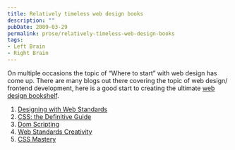 ```yaml
---
title: Relatively timeless web design books
description: ""
pubDate: 2009-03-29
permalink: prose/relatively-timeless-web-design-books
tags:
- Left Brain
- Right Brain
---
```


On multiple occasions the topic of “Where to start” with web design has come up. There are many blogs out there covering the topic of web design/ frontend development, here is a good start to creating the ultimate [web design bookshelf](http://astore.amazon.com/ryan0d-20).
<!--base32-c9t6arbb-base32-->

1. [Designing with Web Standards](https://www.amazon.com/dp/0321385551?tag=ryan0d-20&amp;camp=0&amp;creative=0&amp;linkCode=as4&amp;creativeASIN=0321385551&amp;adid=1X1226D8VXGT9WAHH9WA&amp;)
2. [CSS: the Definitive Guide](https://www.amazon.com/dp/0596527330?tag=ryan0d-20&amp;camp=0&amp;creative=0&amp;linkCode=as4&amp;creativeASIN=0596527330&amp;adid=0V257Y039HV6E5ADK5Z3&amp;)
3. [Dom Scripting](https://www.amazon.com/dp/1590595335?tag=ryan0d-20&amp;camp=0&amp;creative=0&amp;linkCode=as4&amp;creativeASIN=1590595335&amp;adid=02WK2AF0KPB0BBB9CVCT&amp;)
4. [Web Standards Creativity](https://www.amazon.com/dp/1590598032?tag=ryan0d-20&amp;camp=0&amp;creative=0&amp;linkCode=as4&amp;creativeASIN=1590598032&amp;adid=0J424WF4RYT0B7YE3BP0&amp;)
5. [CSS Mastery](https://www.amazon.com/dp/1590596145?tag=ryan0d-20&amp;camp=0&amp;creative=0&amp;linkCode=as4&amp;creativeASIN=1590596145&amp;adid=1CJK6QE3V4Q8ASB530YE&amp;)